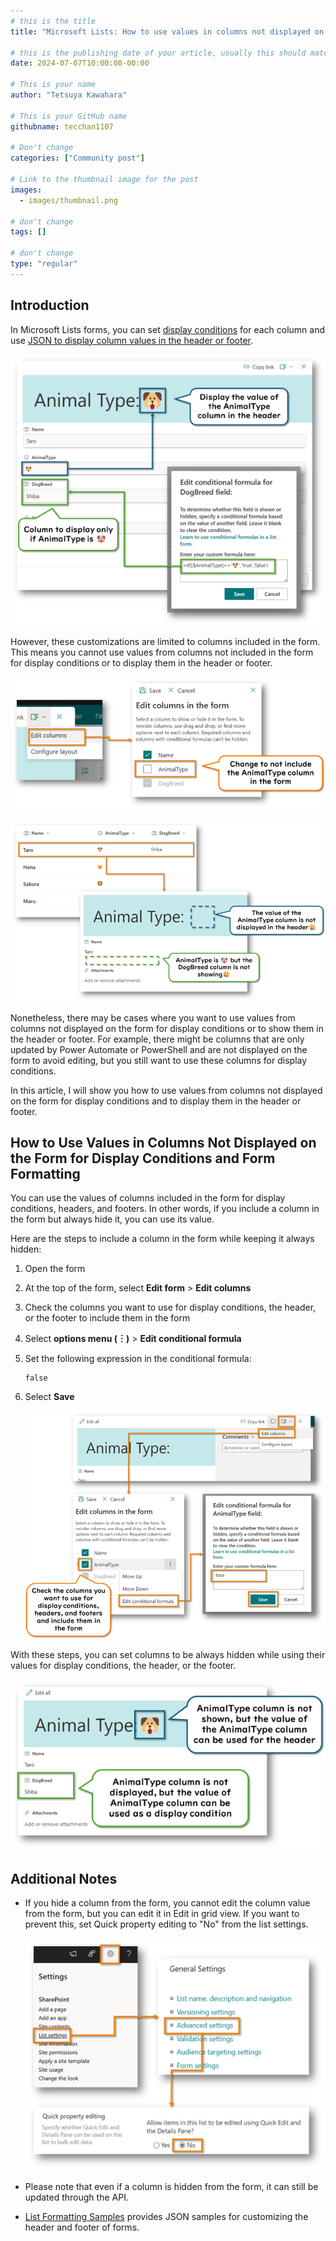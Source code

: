 ```yaml
---
# this is the title
title: "Microsoft Lists: How to use values in columns not displayed on the form for display conditions and form formatting"

# this is the publishing date of your article, usually this should match "now"
date: 2024-07-07T10:00:00-00:00

# This is your name
author: "Tetsuya Kawahara"

# This is your GitHub name
githubname: tecchan1107

# Don't change
categories: ["Community post"]

# Link to the thumbnail image for the post
images:
  - images/thumbnail.png

# don't change
tags: []

# don't change
type: "regular"
---
```


## Introduction

In Microsoft Lists forms, you can set [display conditions](https://learn.microsoft.com/sharepoint/dev/declarative-customization/list-form-conditional-show-hide) for each column and use [JSON to display column values in the header or footer](https://learn.microsoft.com/en-us/sharepoint/dev/declarative-customization/list-form-configuration).

![Example display condition and header settings](./images/condition-header-sample.png)

However, these customizations are limited to columns included in the form. This means you cannot use values from columns not included in the form for display conditions or to display them in the header or footer.

![Edit columns panel](./images/edit-columns-panel.png)

![Example of not including columns in the form](./images/not-including-columns.png)

Nonetheless, there may be cases where you want to use values from columns not displayed on the form for display conditions or to show them in the header or footer. For example, there might be columns that are only updated by Power Automate or PowerShell and are not displayed on the form to avoid editing, but you still want to use these columns for display conditions.

In this article, I will show you how to use values from columns not displayed on the form for display conditions and to display them in the header or footer.

## How to Use Values in Columns Not Displayed on the Form for Display Conditions and Form Formatting

You can use the values of columns included in the form for display conditions, headers, and footers. In other words, if you include a column in the form but always hide it, you can use its value.

Here are the steps to include a column in the form while keeping it always hidden:

1. Open the form
2. At the top of the form, select **Edit form** > **Edit columns**
3. Check the columns you want to use for display conditions, the header, or the footer to include them in the form
4. Select **options menu (︙)** > **Edit conditional formula**
5. Set the following expression in the conditional formula:

    ```
    false
    ```

6. Select **Save**

    ![Steps to include a column in the form while keeping it always hidden](./images/steps-including-hiding.png)

With these steps, you can set columns to be always hidden while using their values for display conditions, the header, or the footer.

![Example of including columns in the form](./images/including-columns.png)

## Additional Notes

- If you hide a column from the form, you cannot edit the column value from the form, but you can edit it in Edit in grid view. If you want to prevent this, set Quick property editing to "No" from the list settings.

  ![Quick property editing](./images/quick-property-editing.png)

- Please note that even if a column is hidden from the form, it can still be updated through the API.
- [List Formatting Samples](https://pnp.github.io/List-Formatting/formsamples/) provides JSON samples for customizing the header and footer of forms.